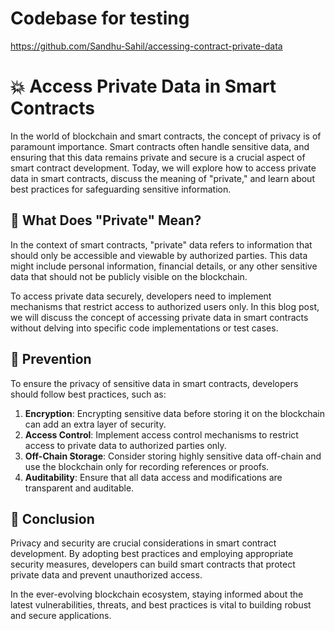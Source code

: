 # Codebase for testing

https://github.com/Sandhu-Sahil/accessing-contract-private-data

# 💥 Access Private Data in Smart Contracts

In the world of blockchain and smart contracts, the concept of privacy is of paramount importance. Smart contracts often handle sensitive data, and ensuring that this data remains private and secure is a crucial aspect of smart contract development. Today, we will explore how to access private data in smart contracts, discuss the meaning of "private," and learn about best practices for safeguarding sensitive information.

## 🤔 What Does "Private" Mean?

In the context of smart contracts, "private" data refers to information that should only be accessible and viewable by authorized parties. This data might include personal information, financial details, or any other sensitive data that should not be publicly visible on the blockchain.

To access private data securely, developers need to implement mechanisms that restrict access to authorized users only. In this blog post, we will discuss the concept of accessing private data in smart contracts without delving into specific code implementations or test cases.

## 👮 Prevention

To ensure the privacy of sensitive data in smart contracts, developers should follow best practices, such as:

1. **Encryption**: Encrypting sensitive data before storing it on the blockchain can add an extra layer of security.
2. **Access Control**: Implement access control mechanisms to restrict access to private data to authorized parties only.
3. **Off-Chain Storage**: Consider storing highly sensitive data off-chain and use the blockchain only for recording references or proofs.
4. **Auditability**: Ensure that all data access and modifications are transparent and auditable.

## 👋 Conclusion

Privacy and security are crucial considerations in smart contract development. By adopting best practices and employing appropriate security measures, developers can build smart contracts that protect private data and prevent unauthorized access.

In the ever-evolving blockchain ecosystem, staying informed about the latest vulnerabilities, threats, and best practices is vital to building robust and secure applications.

